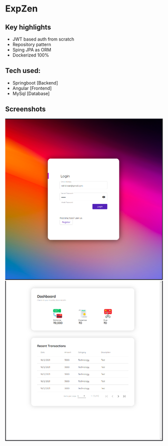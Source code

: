 # ExpZen

## Key highlights
 - JWT based auth from scratch
 - Repository pattern
 - Sping JPA as ORM
 - Dockerized 100%


## Tech used:
- Springboot [Backend]
- Angular [Frontend]
- MySql [Database]

## Screenshots
![Screenshot1](/demo/s1.png)
![Screenshot2](/demo/s2.png)
